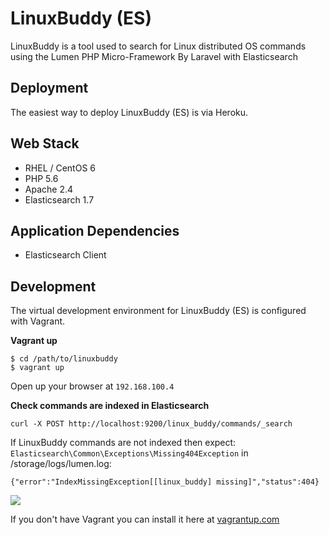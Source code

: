 # LinuxBuddy (ES)

LinuxBuddy is a tool used to search for Linux distributed OS commands using the Lumen PHP Micro-Framework By Laravel with Elasticsearch

## Deployment

The easiest way to deploy LinuxBuddy (ES) is via Heroku.

## Web Stack

- RHEL / CentOS 6
- PHP 5.6
- Apache 2.4
- Elasticsearch 1.7

## Application Dependencies

- Elasticsearch Client

## Development

The virtual development environment for LinuxBuddy (ES) is configured with Vagrant.

**Vagrant up**

    $ cd /path/to/linuxbuddy
    $ vagrant up

Open up your browser at <code>192.168.100.4</code>

**Check commands are indexed in Elasticsearch**

	curl -X POST http://localhost:9200/linux_buddy/commands/_search

If LinuxBuddy commands are not indexed then expect: `Elasticsearch\Common\Exceptions\Missing404Exception` in /storage/logs/lumen.log:

	{"error":"IndexMissingException[[linux_buddy] missing]","status":404}

<img src="https://raw.githubusercontent.com/linuxbuddy/linuxbuddy-es/master/public/Linuxbuddy.png" />

If you don't have Vagrant you can install it here at <a href="http://www.vagrantup.com">vagrantup.com</a>
